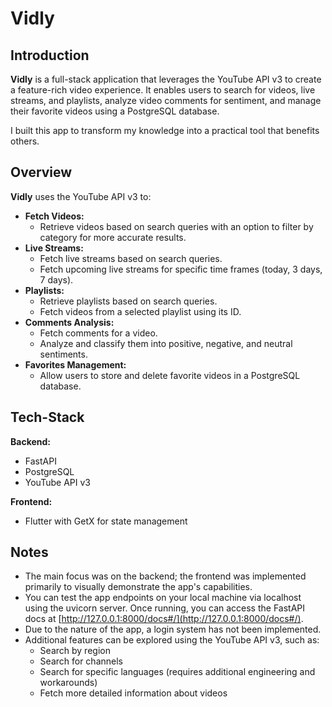 # Vidly

## Introduction

**Vidly** is a full-stack application that leverages the YouTube API v3 to create a feature-rich video experience. It enables users to search for videos, live streams, and playlists, analyze video comments for sentiment, and manage their favorite videos using a PostgreSQL database.

I built this app to transform my knowledge into a practical tool that benefits others.

## Overview

**Vidly** uses the YouTube API v3 to:

- **Fetch Videos:**
  -  Retrieve videos based on search queries with an option to filter by category for more accurate results.
- **Live Streams:**
  - Fetch live streams based on search queries.
  - Fetch upcoming live streams for specific time frames (today, 3 days, 7 days).
- **Playlists:**
  - Retrieve playlists based on search queries.
  - Fetch videos from a selected playlist using its ID.
- **Comments Analysis:**
  - Fetch comments for a video.
  - Analyze and classify them into positive, negative, and neutral sentiments.
- **Favorites Management:**
  - Allow users to store and delete favorite videos in a PostgreSQL database.

## Tech-Stack

**Backend:**
- FastAPI
- PostgreSQL
- YouTube API v3

**Frontend:**
- Flutter with GetX for state management

## Notes

- The main focus was on the backend; the frontend was implemented primarily to visually demonstrate the app's capabilities.
- You can test the app endpoints on your local machine via localhost using the uvicorn server. Once running, you can access the FastAPI docs at [http://127.0.0.1:8000/docs#/](http://127.0.0.1:8000/docs#/).
- Due to the nature of the app, a login system has not been implemented.
- Additional features can be explored using the YouTube API v3, such as:
  - Search by region
  - Search for channels
  - Search for specific languages (requires additional engineering and workarounds)
  - Fetch more detailed information about videos



